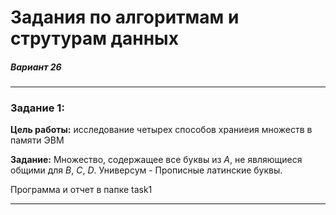 # Задания по алгоритмам и струтурам данных

##### Вариант 26

---

### Задание 1:

**Цель работы:** исследование четырех способов храниеия множеств в памяти ЭВМ

**Задание:** Множество, содержащее все буквы из *A*, не являющиеся общими для *B*, *C*, *D*. Универсум - Прописные латинские буквы.

Программа и отчет в папке task1

---
